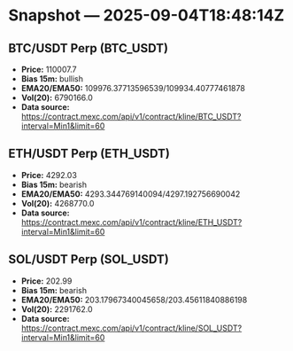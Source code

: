 # Snapshot — 2025-09-04T18:48:14Z

## BTC/USDT Perp (BTC_USDT)
- **Price:** 110007.7
- **Bias 15m:** bullish
- **EMA20/EMA50:** 109976.37713596539/109934.40777461878
- **Vol(20):** 6790166.0
- **Data source:** https://contract.mexc.com/api/v1/contract/kline/BTC_USDT?interval=Min1&limit=60

## ETH/USDT Perp (ETH_USDT)
- **Price:** 4292.03
- **Bias 15m:** bearish
- **EMA20/EMA50:** 4293.344769140094/4297.192756690042
- **Vol(20):** 4268770.0
- **Data source:** https://contract.mexc.com/api/v1/contract/kline/ETH_USDT?interval=Min1&limit=60

## SOL/USDT Perp (SOL_USDT)
- **Price:** 202.99
- **Bias 15m:** bearish
- **EMA20/EMA50:** 203.17967340045658/203.45611840886198
- **Vol(20):** 2291762.0
- **Data source:** https://contract.mexc.com/api/v1/contract/kline/SOL_USDT?interval=Min1&limit=60
